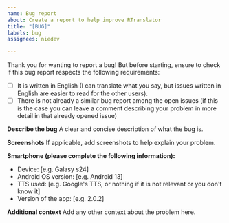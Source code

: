 ```yaml
---
name: Bug report
about: Create a report to help improve RTranslator
title: "[BUG]"
labels: bug
assignees: niedev

---
```


Thank you for wanting to report a bug! But before starting, ensure to check if this bug report respects the following requirements:
- [ ] It is written in English (I can translate what you say, but issues written in English are easier to read for the other users).
- [ ] There is not already a similar bug report among the open issues (if this is the case you can leave a comment describing your problem in more detail in that already opened issue)

**Describe the bug**
A clear and concise description of what the bug is.

**Screenshots**
If applicable, add screenshots to help explain your problem.

**Smartphone (please complete the following information):**
 - Device: [e.g. Galasy s24]
 - Android OS version: [e.g. Android 13]
 - TTS used: [e.g. Google's TTS, or nothing if it is not relevant or you don't know it]
 - Version of the app: [e.g. 2.0.2]

**Additional context**
Add any other context about the problem here.
